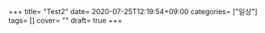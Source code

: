 +++
title= "Test2"
date= 2020-07-25T12:19:54+09:00
categories= ["일상"]
tags= []
cover= ""
draft= true
+++
